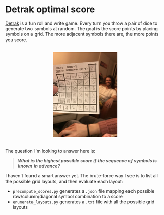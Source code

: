 # Detrak optimal score

[Detrak](https://www.philibertnet.com/en/gigamic/73968-detrak-3421271117919.html) is a fun roll and write game. Every turn you throw a pair of dice to generate two symbols at random. The goal is the score points by placing symbols on a grid. The more adjacent symbols there are, the more points you score.

</br>
<div align="center">
    <img width="40%" src="46.jpg" />
</div>
</br>

The question I'm looking to answer here is:

> ***What is the highest possible score if the sequence of symbols is known in advance?***

I haven't found a smart answer yet. The brute-force way I see is to list all the possible grid layouts, and then evaluate each layout:

- `precompute_scores.py` generates a `.json` file mapping each possible row/column/diagonal symbol combination to a score
- `enumerate_layouts.py` generates a `.txt` file with all the possible grid layouts
